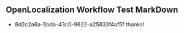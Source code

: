 ## OpenLocalization Workflow Test MarkDown
* 8d2c2a6a-5bda-43c0-9622-a25833f4af5f thanks!

<!--HONumber=Jul16_HO3-->


